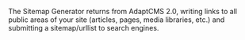 <p>
	The Sitemap Generator returns from AdaptCMS 2.0, writing links to all public areas of your site (articles, pages, media libraries, etc.) and submitting a sitemap/urllist to search engines.
</p>